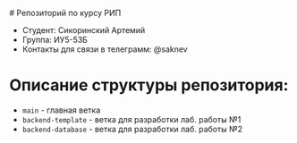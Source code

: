 #   Репозиторий по курсу РИП
-  Студент: Сикоринский Артемий 
- Группа: ИУ5-53Б
- Контакты для связи в телеграмм: @saknev
# Описание структуры репозитория:
- ```main``` - главная ветка
- ```backend-template``` - ветка для разработки лаб. работы №1
- ```backend-database``` - ветка для разработки лаб. работы №2
 
